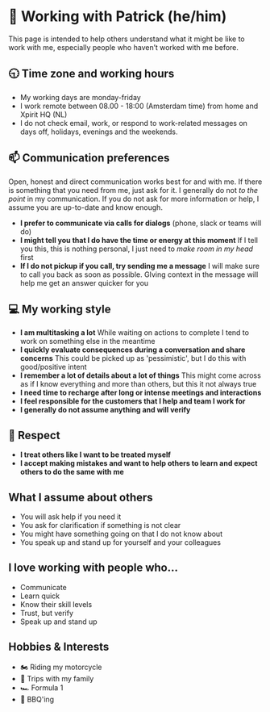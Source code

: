 
# 👋 Working with Patrick (he/him)
This page is intended to help others understand what it might be like to work with me, especially people who haven’t worked with me before. 

## 🕤 Time zone and working hours
- My working days are monday-friday
- I work remote between 08.00 - 18:00 (Amsterdam time) from home and Xpirit HQ (NL)
- I do not check email, work, or respond to work-related messages on days off, holidays, evenings and the weekends.

## 📫 Communication preferences
Open, honest and direct communication works best for and with me. If there is something that you need from me, just ask for it. I generally do not _to the point_ in my communication. If you do not ask for more information or help, I assume you are up-to-date and know enough.
- **I prefer to communicate via calls for dialogs** (phone, slack or teams will do) 
- **I might tell you that I do have the time or energy at this moment** If I tell you this, this is nothing personal, I just need to _make room in my head_ first 
- **If I do not pickup if you call, try sending me a message** I will make sure to call you back as soon as possible. GIving context in the message will help me get an answer quicker for you

## 💻 My working style
- **I am multitasking a lot** While waiting on actions to complete I tend to work on something else in the meantime
- **I quickly evaluate consequences during a conversation and share concerns** This could be picked up as 'pessimistic', but I do this with good/positive intent
- **I remember a lot of details about a lot of things** This might come across as if I know everything and more than others, but this it not always true 
- **I need time to recharge after long or intense meetings and interactions** 
- **I feel responsible for the customers that I help and team I work for** 
- **I generally do not assume anything and will verify**

## 🙏 Respect
- **I treat others like I want to be treated myself** 
- **I accept making mistakes and want to help others to learn and expect others to do the same with me**

## What I assume about others
- You will ask help if you need it
- You ask for clarification if something is not clear
- You might have something going on that I do not know about
- You speak up and stand up for yourself and your colleagues

## I love working with people who… 
- Communicate 
- Learn quick
- Know their skill levels
- Trust, but verify
- Speak up and stand up

## Hobbies & Interests
- 🏍️ Riding my motorcycle
- 🌴 Trips with my family
- 🏎️ Formula 1
- 🍔 BBQ'ing



